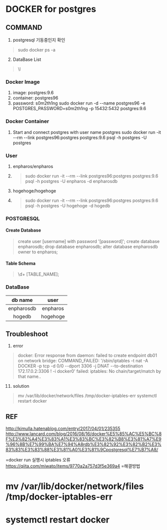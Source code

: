 # DOCKER for postgres

## COMMAND
1. postgresql  기동중인지 확인
> sudo docker ps -a
2. DataBase List
> \l

### Docker Image
1. image: postgres:9.6
1. container: postgres96
1. password: s0m2th1ng
sudo docker run -d --name postgres96 -e POSTGRES_PASSWORD=s0m2th1ng -p 15432:5432 postgres:9.6

### Docker Container
1. Start and connect postgres with user name postgres
sudo docker run -it --rm --link postgres96:postgres postgres:9.6 psql -h postgres -U postgres

### User
1. enpharos/enpharos
11. > sudo docker run -it --rm --link postgres96:postgres postgres:9.6 psql -h postgres -U enpharos -d enpharosdb
1. hogehoge/hogehoge
11. > sudo docker run -it --rm --link postgres96:postgres postgres:9.6 psql -h postgres -U hogehoge -d hogedb

### POSTGRESQL

#### Create Database
> create user [username] with password '[password]';
> create database enpharosdb;
> drop database enpharosdb;
> alter database enpharosdb owner to enpharos;

#### Table Schema
> \d+ [TABLE_NAME];

### DataBase
|db name|user|
|:-----:|:----:|
|enpharosdb|enpharos|
|hogedb|hogehoge|


## Troubleshoot
1. error
> docker: Error response from daemon: failed to create endpoint db01 on network bridge: COMMAND_FAILED: '/sbin/iptables -t nat -A DOCKER -p tcp -d 0/0 --dport 3306 -j DNAT --to-destination 172.17.0.2:3306 ! -i docker0' failed: iptables: No chain/target/match by that name..
11. solution
> mv /var/lib/docker/network/files /tmp/docker-iptables-err
> systemctl restart docker

## REF
http://kimulla.hatenablog.com/entry/2017/04/01/235355
http://www.lancard.com/blog/2016/08/16/docker%E5%85%AC%E5%BC%8F%E3%82%A4%E3%83%A1%E3%83%BC%E3%82%B8%E3%81%A7%E9%96%8B%E7%99%BA%E7%94%A8rdb%E3%82%92%E3%82%B2%E3%83%83%E3%83%88%E3%81%A0%E3%81%9Cpostgresql%E7%B7%A8/

=docker run 실행시 iptables 오류
https://qiita.com/miwato/items/9770a2a757d3f5e369a4
=해결방법
# mv /var/lib/docker/network/files /tmp/docker-iptables-err
# systemctl restart docker
